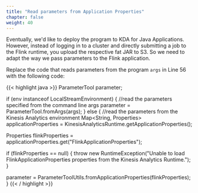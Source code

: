 ```yaml
---
title: "Read parameters from Application Properties"
chapter: false
weight: 40
---
```


Eventually, we'd like to deploy the program to KDA for Java Applications. However, instead of logging in to a cluster and directly submitting a job to the Flink runtime, you upload the respective fat JAR to S3. So we need to adapt the way we pass parameters to the Flink application.

Replace the code that reads parameters from the program `args` in Line 56 with the following code:

<!--"linenos=table,linenostart=56"-->
{{< highlight java >}}
ParameterTool parameter;

if (env instanceof LocalStreamEnvironment) {
  //read the parameters specified from the command line args
  parameter = ParameterTool.fromArgs(args);
} else {
  //read the parameters from the Kinesis Analytics environment
  Map<String, Properties> applicationProperties = KinesisAnalyticsRuntime.getApplicationProperties();

  Properties flinkProperties = applicationProperties.get("FlinkApplicationProperties");

  if (flinkProperties == null) {
    throw new RuntimeException("Unable to load FlinkApplicationProperties properties from the Kinesis Analytics Runtime.");
  }

  parameter = ParameterToolUtils.fromApplicationProperties(flinkProperties);
}
{{< / highlight >}}

